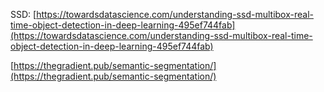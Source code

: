 SSD: [https://towardsdatascience.com/understanding-ssd-multibox-real-time-object-detection-in-deep-learning-495ef744fab](https://towardsdatascience.com/understanding-ssd-multibox-real-time-object-detection-in-deep-learning-495ef744fab)

[https://thegradient.pub/semantic-segmentation/](https://thegradient.pub/semantic-segmentation/)

